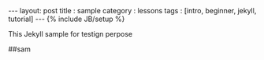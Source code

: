﻿<title>{{ page.title }}</title>
---
layout: post
title :  sample
category : lessons
tags : [intro, beginner, jekyll, tutorial]
---
{% include JB/setup %}

This Jekyll sample for testign perpose

##sam